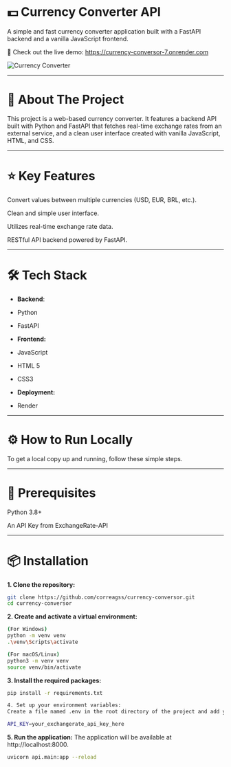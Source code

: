 
# 💵 Currency Converter API

A simple and fast currency converter application built with a FastAPI backend and a vanilla JavaScript frontend.

🚀 Check out the live demo: https://currency-conversor-7.onrender.com

![Currency Converter](assets/screenshot.png)

---

# 📝 About The Project

This project is a web-based currency converter. It features a backend API built with Python and FastAPI that fetches real-time exchange rates from an external service, and a clean user interface created with vanilla JavaScript, HTML, and CSS.

---

# ⭐ Key Features

Convert values between multiple currencies (USD, EUR, BRL, etc.).

Clean and simple user interface.

Utilizes real-time exchange rate data.

RESTful API backend powered by FastAPI.

---

# 🛠️ Tech Stack

*  **Backend**: 
* Python 
* FastAPI

*  **Frontend:** 
* JavaScript 
* HTML 5
* CSS3

* **Deployment:** 
* Render

---


# ⚙️ How to Run Locally

To get a local copy up and running, follow these simple steps.

---

# 🔑 Prerequisites

Python 3.8+

An API Key from ExchangeRate-API

---

# 📦 Installation

**1. Clone the repository:**
```bash
git clone https://github.com/correagss/currency-conversor.git
cd currency-conversor
```

**2. Create and activate a virtual environment:**
```bash
(For Windows)
python -m venv venv
.\venv\Scripts\activate

(For macOS/Linux)
python3 -m venv venv
source venv/bin/activate
```


**3. Install the required packages:**
```bash
pip install -r requirements.txt

4. Set up your environment variables:
Create a file named .env in the root directory of the project and add your API key:

API_KEY=your_exchangerate_api_key_here
```

**5. Run the application:**
The application will be available at http://localhost:8000.

```bash
uvicorn api.main:app --reload
```
